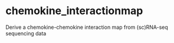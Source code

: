 # chemokine_interactionmap
Derive a chemokine-chemokine interaction map from (sc)RNA-seq sequencing data
